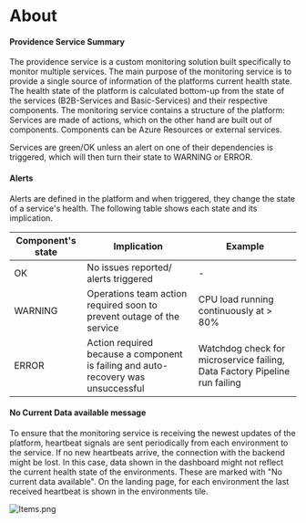 # About

#### Providence Service Summary
The providence service is a custom monitoring solution built specifically to monitor multiple services.
The main purpose of the monitoring service is to provide a single source of information of the platforms current health state. The health state of the platform is calculated bottom-up from the state of the services (B2B-Services and Basic-Services) and their respective components.
The monitoring service contains a structure of the platform: Services are made of actions, which on the other hand are built out of components. Components can be Azure Resources or external services.

Services are green/OK unless an alert on one of their dependencies is triggered, which will then turn their state to WARNING or ERROR.

#### Alerts
Alerts are defined in the platform and when triggered, they change the state of a service's health. The following table shows each state and its implication.

|Component's state|Implication|Example|
|--|--|--|
|OK|No issues reported/ alerts triggered|-|
|WARNING|Operations team action required soon to prevent outage of the service|CPU load running continuously at > 80% |
|ERROR|Action required because a component is failing and auto-recovery was unsuccessful|Watchdog check for microservice failing, Data Factory Pipeline run failing|

#### No Current Data available message
To ensure that the monitoring service is receiving the newest updates of the platform, heartbeat signals are sent periodically from each environment to the service. If no new heartbeats arrive, the connection with the backend might be lost. In this case, data shown in the dashboard might not reflect the current health state of the environments. These are marked with "No current data available".
On the landing page, for each environment the last received heartbeat is shown in the environments tile.

![Items.png](.attachments/Items-70e7bc10-8749-462f-af90-bb477dc7350c.png)
